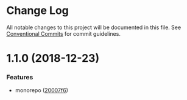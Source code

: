 # Change Log

All notable changes to this project will be documented in this file.
See [Conventional Commits](https://conventionalcommits.org) for commit guidelines.

# 1.1.0 (2018-12-23)


### Features

* monorepo ([20007f6](https://github.com/goldajs/golda/commit/20007f6))
